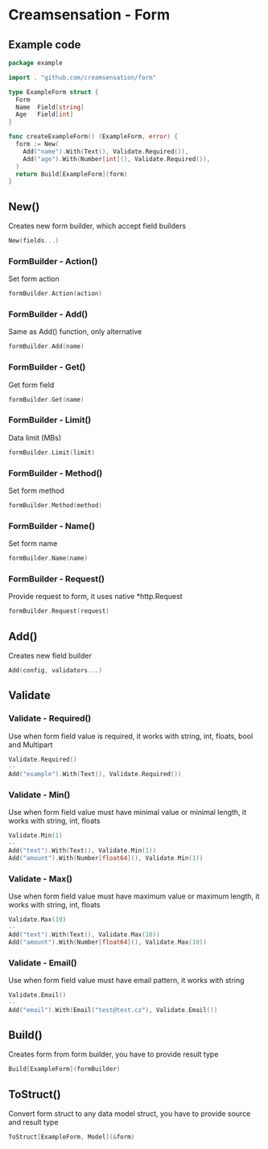 # Creamsensation - Form

## Example code
```go
package example

import . "github.com/creamsensation/form"

type ExampleForm struct {
  Form
  Name  Field[string] 
  Age   Field[int]
}

func createExampleForm() (ExampleForm, error) {
  form := New(
    Add("name").With(Text(), Validate.Required()),
    Add("age").With(Number[int](), Validate.Required()),
  )
  return Build[ExampleForm](form)
}
```

## New()
Creates new form builder, which accept field builders
```go
New(fields...)
```

### FormBuilder - Action()
Set form action
```go
formBuilder.Action(action)
```

### FormBuilder - Add()
Same as Add() function, only alternative
```go
formBuilder.Add(name)
```

### FormBuilder - Get()
Get form field
```go
formBuilder.Get(name)
```

### FormBuilder - Limit()
Data limit (MBs)
```go
formBuilder.Limit(limit)
```

### FormBuilder - Method()
Set form method
```go
formBuilder.Method(method)
```

### FormBuilder - Name()
Set form name
```go
formBuilder.Name(name)
```

### FormBuilder - Request()
Provide request to form, it uses native *http.Request
```go
formBuilder.Request(request)
```

## Add()
Creates new field builder
```go
Add(config, validators...)
```

## Validate
### Validate - Required()
Use when form field value is required, it works with string, int, floats, bool and Multipart
```go
Validate.Required()
--
Add("example").With(Text(), Validate.Required())
```
### Validate - Min()
Use when form field value must have minimal value or minimal length, it works with string, int, floats
```go
Validate.Min(1)
--
Add("text").With(Text(), Validate.Min(1))
Add("amount").With(Number[float64](), Validate.Min(1))
```
### Validate - Max()
Use when form field value must have maximum value or maximum length, it works with string, int, floats
```go
Validate.Max(10)
--
Add("text").With(Text(), Validate.Max(10))
Add("amount").With(Number[float64](), Validate.Max(10))
```
### Validate - Email()
Use when form field value must have email pattern, it works with string
```go
Validate.Email()
--
Add("email").With(Email("test@test.cz"), Validate.Email())
```

## Build()
Creates form from form builder, you have to provide result type
```go
Build[ExampleForm](formBuilder)
```

## ToStruct()
Convert form struct to any data model struct, you have to provide source and result type
```go
ToStruct[ExampleForm, Model](&form)
```